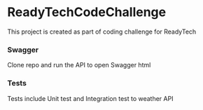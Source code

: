 # ReadyTechCodeChallenge
This project is created as part of coding challenge for ReadyTech

### Swagger
Clone repo and run the API to open Swagger html

### Tests
Tests include Unit test and Integration test to weather API
